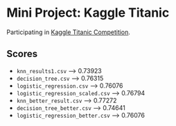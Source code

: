 # Mini Project: Kaggle Titanic

Participating in [Kaggle Titanic Competition](https://www.kaggle.com/competitions/titanic/overview).

## Scores
- `knn_results1.csv` --> 0.73923
- `decision_tree.csv` --> 0.76315
- `logistic_regression.csv` --> 0.76076
- `logistic_regression_scaled.csv` --> 0.76794
- `knn_better_result.csv` --> 0.77272
- `decision_tree_better.csv` --> 0.74641
- `logistic_regression_better.csv` --> 0.76076